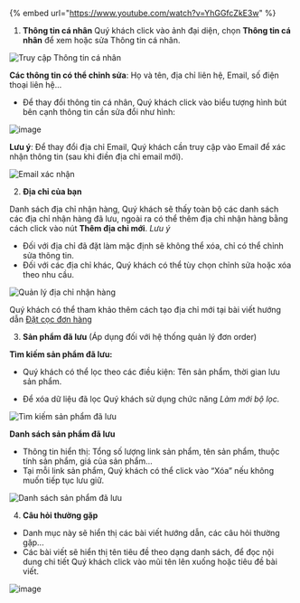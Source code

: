 
{% embed url="https://www.youtube.com/watch?v=YhGGfcZkE3w" %}

1. **Thông tin cá nhân**
Quý khách click vào ảnh đại diện, chọn **Thông tin cá nhân** để xem hoặc sửa Thông tin cá nhân. 

![Truy cập Thông tin cá nhân](https://user-images.githubusercontent.com/73226975/103864938-03270d80-50f6-11eb-9b6f-b13503744302.png)

**Các thông tin có thể chỉnh sửa**: Họ và tên, địa chỉ liên hệ, Email, số điện thoại liên hệ...

- Để thay đổi thông tin cá nhân, Quý khách click vào biểu tượng hình bút bên cạnh thông tin cần sửa đổi như hình:

![image](https://user-images.githubusercontent.com/85599407/127995970-9fcb00fb-d7f4-4a71-84a8-d8f7689b7289.png)

**Lưu ý**: Để thay đổi địa chỉ Email, Quý khách cần truy cập vào Email để xác nhận thông tin (sau khi điền địa chỉ email mới).

![Email xác nhận](https://user-images.githubusercontent.com/73226975/104561388-e94b7480-5679-11eb-9daf-c489d87f4367.png)

2. **Địa chỉ của bạn**

Danh sách địa chỉ nhận hàng, Quý khách sẽ thấy toàn bộ các danh sách các địa chỉ nhận hàng đã lưu, ngoài ra có thể thêm địa chỉ nhận hàng bằng cách click vào nút **Thêm địa chỉ mới**.
*Lưu ý*
- Đối với địa chỉ đã đặt làm mặc định sẽ không thể xóa, chỉ có thể chỉnh sửa thông tin. 
- Đối với các địa chỉ khác, Quý khách có thể tùy chọn chỉnh sửa hoặc xóa theo nhu cầu.

![Quản lý địa chỉ nhận hàng](https://user-images.githubusercontent.com/73226975/104695584-94723180-573f-11eb-9431-ba51a9422123.png)

Quý khách có thể tham khảo thêm cách tạo địa chỉ mới tại bài viết hướng dẫn [Đặt cọc đơn hàng](https://hd.gobiz.vn/m2/customers-order/datcoc)

3. **Sản phẩm đã lưu** (Áp dụng đối với hệ thống quản lý đơn order)

**Tìm kiếm sản phẩm đã lưu:**
- Quý khách có thể lọc theo các điều kiện: Tên sản phẩm, thời gian lưu sản phẩm.

- Để xóa dữ liệu đã lọc Quý khách sử dụng chức năng *Làm mới bộ lọc.*

![Tìm kiếm sản phẩm đã lưu](https://user-images.githubusercontent.com/73226975/104710569-d062c200-5752-11eb-8a7c-942729a80e7b.png)

**Danh sách sản phẩm đã lưu**
- Thông tin hiển thị: Tổng số lượng link sản phẩm, tên sản phẩm, thuộc tính sản phẩm, giá của sản phẩm...
- Tại mỗi link sản phẩm, Quý khách có thể click vào “Xóa” nếu không muốn tiếp tục lưu giữ.

![Danh sách sản phẩm đã lưu](https://user-images.githubusercontent.com/73226975/104710873-2df70e80-5753-11eb-94d7-c83ca06ab265.png)

4. **Câu hỏi thường gặp**

- Danh mục này sẽ hiển thị các bài viết hướng dẫn, các câu hỏi thường gặp...
- Các bài viết sẽ hiển thị tên tiêu đề theo dạng danh sách, để đọc nội dung chi tiết Quý khách click vào mũi tên lên xuống hoặc tiêu đề bài viết.

![image](https://user-images.githubusercontent.com/85599407/127990839-301e7404-9288-43a2-ace8-2a43927b1297.png)

